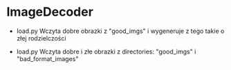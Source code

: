 # ImageDecoder

* load.py
  Wczyta dobre obrazki z "good_imgs" i wygeneruje z tego takie o złej rodzielczości
  
* load.py
  Wczyta dobre i złe obrazki z directories: "good_imgs" i "bad_format_images"
